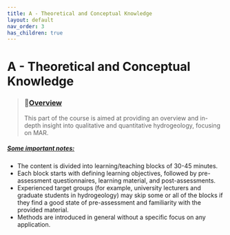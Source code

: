 ```yaml
---
title: A - Theoretical and Conceptual Knowledge
layout: default
nav_order: 3
has_children: true
---
```


<script
  src="https://cdn.mathjax.org/mathjax/latest/MathJax.js?config=TeX-AMS-MML_HTMLorMML"
  type="text/javascript">
</script>
# A - Theoretical and Conceptual Knowledge



> ###  📃[Overview](Overview.md)
>
> This part of the course is aimed at providing an overview and in-depth insight into qualitative and quantitative hydrogeology, focusing on MAR.

##### <u>Some important notes:</u>
- The content is divided into learning/teaching blocks of 30-45 minutes.
- Each block starts with defining learning objectives, followed by pre-assessment questionnaires, learning material, and post-assessments.
- Experienced target groups (for example, university lecturers and graduate students in hydrogeology) may skip some or all of the blocks if they find a good state of pre-assessment and familiarity with the provided material.
- Methods are introduced in general without a specific focus on any application.

